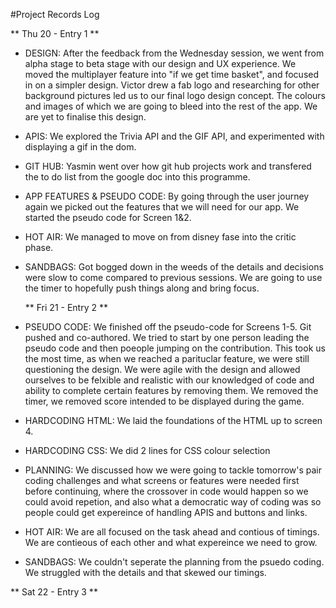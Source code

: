 #Project Records Log

** Thu 20 - Entry 1 **

- DESIGN: After the feedback from the Wednesday session, we went from alpha stage to beta stage with our design and UX experience.
  We moved the multiplayer feature into "if we get time basket", and focused in on a simpler design. Victor drew a fab logo
  and researching for other background pictures led us to our final logo design concept. The colours and images of which 
  we are going to bleed into the rest of the app.
  We are yet to finalise this design.  
- APIS: We explored the Trivia API and the GIF API, and experimented with displaying a gif in the dom. 
- GIT HUB: Yasmin went over how git hub projects work and transfered the to do list from the google doc into this programme. 
- APP FEATURES & PSEUDO CODE: By going through the user journey again we picked out the features that we will need for our app.
  We started the pseudo code for Screen 1&2. 
- HOT AIR: We managed to move on from disney fase into the critic phase. 
- SANDBAGS: Got bogged down in the weeds of the details and decisions were slow to come compared to previous sessions. We are going
  to use the timer to hopefully push things along and bring focus. 
  
  ** Fri 21 - Entry 2 **

- PSEUDO CODE: We finished off the pseudo-code for Screens 1-5. Git pushed and co-authored. We tried to start by one person leading the pseudo code and then poeople   jumping on the contribution. This took us the most time, as when we reached a parituclar feature, we were still questioning the design. We were agile with the       design and allowed ourselves to be felxible and realistic with our knowledged of code and ability to complete certain features by removing them. We removed the     timer, we removed score intended to be displayed during the game. 
- HARDCODING HTML: We laid the foundations of the HTML up to screen 4. 
- HARDCODING CSS: We did 2 lines for CSS colour selection 
- PLANNING: We discussed how we were going to tackle tomorrow's pair coding challenges and what screens or features were needed first before continuing, where the     crossover in code would happen so we could avoid repetion, and also what a democratic way of coding was so people could get expereince of handling APIS and         buttons and links. 
- HOT AIR: We are all focused on the task ahead and contious of timings. We are contieous of each other and what expereince we need to grow. 
- SANDBAGS: We couldn't seperate the planning from the psuedo coding. We struggled with the details and that skewed our timings. 

** Sat 22 - Entry 3 **
